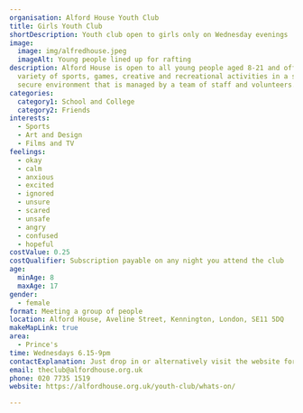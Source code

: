 ```yaml
---
organisation: Alford House Youth Club
title: Girls Youth Club
shortDescription: Youth club open to girls only on Wednesday evenings
image:
  image: img/alfredhouse.jpeg
  imageAlt: Young people lined up for rafting
description: Alford House is open to all young people aged 8-21 and offers a
  variety of sports, games, creative and recreational activities in a safe and
  secure environment that is managed by a team of staff and volunteers.
categories:
  category1: School and College
  category2: Friends
interests:
  - Sports
  - Art and Design
  - Films and TV
feelings:
  - okay
  - calm
  - anxious
  - excited
  - ignored
  - unsure
  - scared
  - unsafe
  - angry
  - confused
  - hopeful
costValue: 0.25
costQualifier: Subscription payable on any night you attend the club
age:
  minAge: 8
  maxAge: 17
gender:
  - female
format: Meeting a group of people
location: Alford House, Aveline Street, Kennington, London, SE11 5DQ
makeMapLink: true
area:
  - Prince's
time: Wednesdays 6.15-9pm
contactExplanation: Just drop in or alternatively visit the website for more info.
email: theclub@alfordhouse.org.uk
phone: 020 7735 1519
website: https://alfordhouse.org.uk/youth-club/whats-on/

---
```

